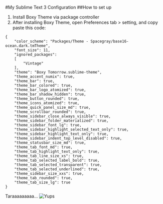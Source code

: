 #My Sublime Text 3 Configuration
##How to set up
1. Install Boxy Theme via package controller
2. After installing Boxy Theme, open Preferences tab > setting, and copy paste this code:

````
{
	"color_scheme": "Packages/Theme - Spacegray/base16-ocean.dark.tmTheme",
	"font_size": 11,
	"ignored_packages":
	[
		"Vintage"
	],
	"theme": "Boxy Tomorrow.sublime-theme",
	"theme_accent_numix": true,
	"theme_bar": true,
	"theme_bar_colored": true,
	"theme_bar_logo_atomized": true,
	"theme_bar_shadow_hidden": true,
	"theme_button_rounded": true,
	"theme_icons_atomized": true,
	"theme_quick_panel_size_md": true,
	"theme_scrollbar_rounded": true,
	"theme_sidebar_close_always_visible": true,
	"theme_sidebar_folder_materialized": true,
	"theme_sidebar_font_lg": true,
	"theme_sidebar_highlight_selected_text_only": true,
	"theme_sidebar_highlight_text_only": true,
	"theme_sidebar_indent_top_level_disabled": true,
	"theme_statusbar_size_md": true,
	"theme_tab_font_md": true,
	"theme_tab_highlight_text_only": true,
	"theme_tab_line_size_xs": true,
	"theme_tab_selected_label_bold": true,
	"theme_tab_selected_transparent": true,
	"theme_tab_selected_underlined": true,
	"theme_sidebar_size_xxs": true,
	"theme_tab_rounded": true,
	"theme_tab_size_lg": true
}
````
Taraaaaaaaaa...
![Yups](https://scontent-sit4-1.xx.fbcdn.net/v/t1.0-9/15622647_978685452236401_3570437249168576670_n.jpg?oh=24f8fca86a9e053da71cd27971f694d7&oe=58B59CF6)
